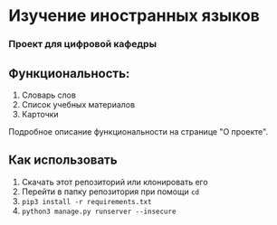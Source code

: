 # Изучение иностранных языков
### Проект для цифровой кафедры

## Функциональность:
1. Словарь слов
2. Список учебных материалов
3. Карточки

Подробное описание функциональности на странице "О проекте".

## Как использовать

1. Скачать этот репозиторий или клонировать его
2. Перейти в папку репозитория при помощи `cd`
3. `pip3 install -r requirements.txt`
4. `python3 manage.py runserver --insecure`
